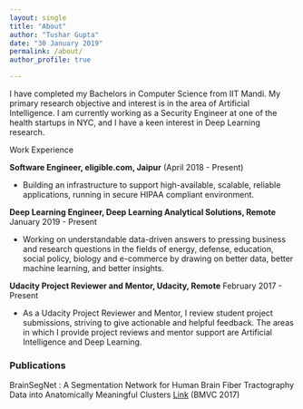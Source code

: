 ```yaml
---
layout: single
title: "About"
author: "Tushar Gupta"
date: "30 January 2019"
permalink: /about/
author_profile: true

---
```


I have completed my Bachelors in Computer Science from IIT Mandi. My primary research objective and interest is in the area of Artificial Intelligence. I am currently working as a Security Engineer at one of the health startups in NYC, and I have a keen interest in Deep Learning research. 

Work Experience

**Software Engineer, eligible.com, Jaipur** (April 2018 - Present)

* Building an infrastructure to support high-available, scalable, reliable applications, running in secure HIPAA compliant environment. 

**Deep Learning Engineer, Deep Learning Analytical Solutions, Remote** January 2019 - Present

* Working on understandable data-driven answers to pressing business and research questions in the fields of energy, defense, education, social policy, biology and e-commerce by drawing on better data, better machine learning, and better insights.

**Udacity Project Reviewer and Mentor, Udacity, Remote** February 2017 - Present

* As a Udacity Project Reviewer and Mentor, I review student project submissions, striving to give actionable and helpful feedback. The areas in which I provide project reviews and mentor support are Artificial Intelligence and Deep Learning.

### Publications

BrainSegNet : A Segmentation Network for Human Brain Fiber Tractography Data into Anatomically Meaningful Clusters [Link](https://arxiv.org/abs/1710.05158) (BMVC 2017)
